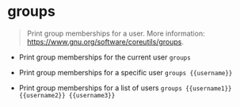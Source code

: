# groups
> Print group memberships for a user.
> More information: <https://www.gnu.org/software/coreutils/groups>.

- Print group memberships for the current user
`groups`

- Print group memberships for a specific user
`groups {{username}}`

- Print group memberships for a list of users
`groups {{username1}} {{username2}} {{username3}}`
